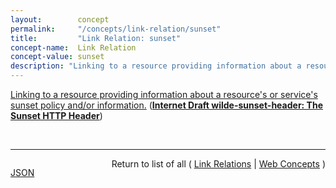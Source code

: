 ```yaml
---
layout:        concept
permalink:     "/concepts/link-relation/sunset"
title:         "Link Relation: sunset"
concept-name:  Link Relation
concept-value: sunset
description: "Linking to a resource providing information about a resource's or service's sunset policy and/or information."
---
```


[Linking to a resource providing information about a resource's or service's sunset policy and/or information.](http://tools.ietf.org/html/draft-wilde-sunset-header#section-5 "Read documentation for Link Relation &#34;sunset&#34;") (**[Internet Draft wilde-sunset-header: The Sunset HTTP Header](/specs/IETF/I-D/wilde-sunset-header "This specification defines the Sunset HTTP response header field, which indicates that a URI is likely to become unresponsive at a specified point in the future.")**)

<br/>
<hr/>

<p style="float : left"><a href="./sunset.json" title="JSON representing this particular Web Concept value">JSON</a></p>
<p style="text-align: right">Return to list of all ( <a href="../link-relation/">Link Relations</a> | <a href="../">Web Concepts</a> )</p>
